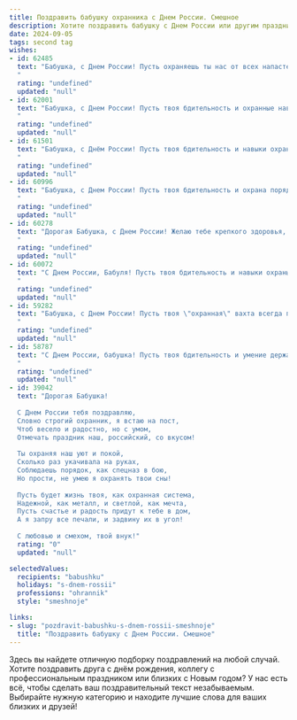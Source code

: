 ```yaml
---
title: Поздравить бабушку охранника с Днем России. Смешное
description: Хотите поздравить бабушку с Днем России или другим праздником? Наш ИИ создаст незабываемое поздравление, а вы обязательно выделитесь среди других.  
date: 2024-09-05
tags: second tag
wishes:
- id: 62485
  text: "Бабушка, с Днем России! Пусть охраняешь ты нас от всех напастей, как настоящий профи на посту! 😂  Будь здорова и бодра, как наша великая держава! 🇷🇺
  "
  rating: "undefined"
  updated: "null"
- id: 62001
  text: "Бабушка, с Днем России! Пусть твоя бдительность и охранные навыки всегда будут на высоте, даже когда внуки устраивают очередной \"переворот\" в квартире! 😄
  "
  rating: "undefined"
  updated: "null"
- id: 61501
  text: "Бабушка, с Днём России! Пусть твоя бдительность и навыки охранника всегда защищают нас от врагов - от вредных соседей, некачественных продуктов и осенних промозглых ветров! 💪😂
  "
  rating: "undefined"
  updated: "null"
- id: 60996
  text: "Бабушка, с Днем России! Пусть твоя бдительность и охрана порядка остаются на высоте, как и твои праздничные пироги! 😜🎉
  "
  rating: "undefined"
  updated: "null"
- id: 60278
  text: "Дорогая Бабушка, с Днем России! Желаю тебе крепкого здоровья, чтобы ты могла ещё долго охранять покой нашего семейного очага - от вредных привычек папы до сомнительных друзей внуков! 😄
  "
  rating: "undefined"
  updated: "null"
- id: 60072
  text: "С Днем России, Бабуля! Пусть твоя бдительность и навыки охраны защищают не только наш дом от непрошенных гостей, но и от всех невзгод  и неприятностей. 😂
  "
  rating: "undefined"
  updated: "null"
- id: 59282
  text: "Бабушка, с Днем России! Пусть твоя \"охранная\" вахта всегда проходит мирно, а грабители обходят стороной твой любимый диван! 🎉
  "
  rating: "undefined"
  updated: "null"
- id: 58787
  text: "С Днем России, бабушка! Пусть твоя бдительность и умение держать под контролем ситуацию будут не хуже, чем у самого опытного охранника. Никакие \"преступники\" - ни внуки, ни коты, не смогут подобраться к твоему спокойствию и благополучию! 🎉
  "
  rating: "undefined"
  updated: "null"
- id: 39042
  text: "Дорогая Бабушка!
  
  С Днем России тебя поздравляю,
  Словно строгий охранник, я встаю на пост,
  Чтоб весело и радостно, но с умом,
  Отмечать праздник наш, российский, со вкусом!
  
  Ты охраняя наш уют и покой,
  Сколько раз укачивала на руках,
  Соблюдаешь порядок, как спецназ в бою,
  Но прости, не умею я охранять твои сны!
  
  Пусть будет жизнь твоя, как охранная система,
  Надежной, как металл, и светлой, как мечта,
  Пусть счастье и радость придут к тебе в дом,
  А я запру все печали, и задвину их в угол!
  
  С любовью и смехом, твой внук!"
  rating: "0"
  updated: "null"

selectedValues:
  recipients: "babushku"
  holidays: "s-dnem-rossii"
  professions: "ohrannik"
  style: "smeshnoje"

links:
- slug: "pozdravit-babushku-s-dnem-rossii-smeshnoje"
  title: "Поздравить бабушку с Днем России. Смешное"
---
```


Здесь вы найдете отличную подборку поздравлений на любой случай. 
Хотите поздравить друга с днём рождения, коллегу с профессиональным праздником или близких с Новым годом? У нас есть всё, чтобы сделать ваш поздравительный текст незабываемым. Выбирайте нужную категорию и находите лучшие слова для ваших близких и друзей!
